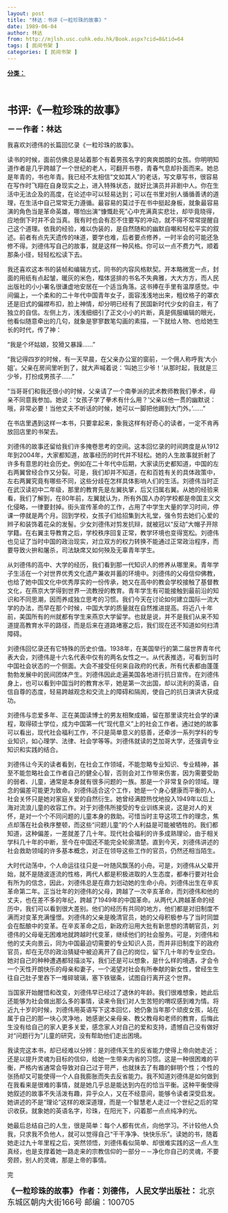 ```yaml
---
layout: post
title: "林达：书评《一粒珍珠的故事》"
date: 1989-06-04
author: 林达
from: http://mjlsh.usc.cuhk.edu.hk/Book.aspx?cid=8&tid=64
tags: [ 民间书架 ]
categories: [ 民间书架 ]
---
```


<div style="margin: 15px 10px 10px 0px;">
 <div>
  <span id="ctl00_ContentPlaceHolder1_chapter1_SubjectLabel" style="font-weight:bold;text-decoration:underline;">
   分类：
  </span>
 </div>
 <p>
  <b style="font-size: x-large;">
   <br/>
  </b>
 </p>
 <p>
  <b style="font-size: x-large;">
   书评:《一粒珍珠的故事》
  </b>
 </p>
 <p>
  <font size="4">
   <b>
    －－作者：林达
   </b>
  </font>
 </p>
 <p>
  我喜欢刘德伟的长篇回忆录《一粒珍珠的故事》。
 </p>
 <p>
  读书的时候，面前仿佛总是站着那个有着男孩名字的爽爽朗朗的女孩。你明明知道作者是几乎跨越了一个世纪的老人，可翻开书卷，青春气息却扑面而来。她总是年青的，书也年青。我已经不太相信“文如其人”的老话，写文章写书，很容易在写作时飞翔在自身现实之上，进入特殊状态，就好比演员并非剧中人。你在生活中无法企及的高度，在论述中可以轻易达到；可以在书里对别人循循善诱的道理，在生活中自己常常无力遵循。最容易的莫过于在书中挺起身板，就象最容易演的角色当是革命英雄，哪怕出演“慷慨赴死”心中充满真实悲壮，却毕竟晓得，应地倒下时并不会当真。我有时也会有忍不住要写的冲动，就不得不常常提醒自己这个道理。依我的经验，难以伪装的，是自然随和的幽默自嘲和轻松平实的叙述。前者有点先天遗传的味道，要学也难，后者要点修养，一时半会的可能还急修不得。刘德伟写自己的故事，就是这样一种风格。你可以一点不费力气，顺着那条小径，轻轻松松读下去。
 </p>
 <p>
  我还喜欢这本书的装帧和编辑方式，同书的内容风格默契。开本略微宽一点，封面的用纸有点起皱，暖灰的米色，楷体竖排的书名不失典雅，大大方方，而人民出版社的小小署名很谦虚地安居在一个适当角落。这书捧在手里有温厚感觉。中间偏上，一个柔和的二十年代中国青年女子，面容浅浅地出来，粗纹格子的罩衣还是旧式的偏襟布扣，脸上神情，却分明已经有了民国新时代少女的自主，有了独立的自信。左侧上方，浅浅细细引了正文小小的片断，真是佩服编辑的眼光，他看似随意牵出的几句，就象是寥寥数笔勾画的素描，一下就给人物、也给她生长的时代，传了神：
 </p>
 <p>
  “我是个坏姑娘，狡猾又暴躁......”
 </p>
 <p>
  “我记得四岁的时候，有一天早晨，在父亲办公室的窗前，一个佣人称呼我‘大小姐’。父亲在房间里听到了，就大声喊着说：‘叫她三少爷！’从那时起，我就是三少爷，打扮成男孩子......”
 </p>
 <p>
  “当哥哥们和我还很小的时候，父亲请了一个南拳派的武术教师教我们拳术，母亲不同意我参加。她说：‘女孩子学了拳术有什么用？’父亲以他一贯的幽默说：哦，非常必要！当他丈夫不听话的时候，她可以一脚把他踢到大门外。’......”
 </p>
 <p>
  在书店里遇到这样一本书，只要拿起来，象我这样有好奇心的读者，一定不肯再放回店里的书架去。
 </p>
 <p>
  刘德伟的故事还留给我们许多掩卷思考的空间。这本回忆录的时间跨度是从1912年到2004年，大家都知道，故事经历的时代并不轻松。她的人生故事就折射了许多有意思的社会历史。例如在二十年代中后期，大家读历史都知道，中国的左右两翼曾经合作又分裂。可是，我们却并不知道，在和百姓有关的具体政策中，左右两翼究竟有哪些不同，这些分歧在怎样具体影响人们的生活。刘德伟当时正在武汉读初中二年级，那里的教育先是左翼执掌，后又归属右翼。从她的经验来看，我们了解到，在80年前，左翼就认为，所有外国人办的学校都是帝国主义文化侵略，一律要封掉。街头宣传革命的工作，占用了中学生大量的学习时间，停课一停就是两个月。回到学校，女孩子们给招集到大礼堂，强令剪去她们心爱的辫子和装饰着花朵的发髻。少女刘德伟对剪发抗辩，就被冠以“反动”大帽子开除学籍。在右翼主导教育之后，学校秩序回复正常，教学环境也变得宽松。刘德伟也见证了当时中国的政治现实，对立双方的权力转换不能通过正常政治程序，而要导致火拚和屠杀，司法缺席又如何殃及无辜青年学生。
 </p>
 <p>
  从刘德伟的高中、大学的经历，我们看到那一代知识人的修养从哪里来。青年学子生活在一个对世界优秀文化遗产兼收并蓄的环境中。刘德伟的父母信仰佛教，也给了她中国文化中优秀厚实的一份传承，她又在高中的教会学校接触了基督教文化，在燕京大学得到世界一流教授的教育。青年学生有可能接触到最前沿的知识和不同思潮，因而养成独立思考的习惯。我们今天在讨论如何建立国际一流大学的办法，而早在那个时候，中国大学的质量就在自然推进提高。将近八十年前，美国所有的州就都有学生来燕京大学留学。也就是说，并不是我们从来不知道提高教育水平的路径，而是后来在道路堵塞之后，我们现在还不知道如何扫清障碍。
 </p>
 <p>
  刘德伟回忆录还有它特殊的历史价值。1938年，在美国举行的第二届世界青年代表大会，刘德伟是十六名代表中仅有的两名女性之一。从代表推选，可看到当时中国社会状态的一个侧面。大会不接受任何来自政府的代表，所有代表都由蓬蓬勃勃发展中的民间团体产生。刘德伟因此走遍美国各地进行抗日宣传。在刘德伟身上，也可以看到中国当时的教育水平，她是第一次出国，却以流利的英语，自信自尊的态度，轻易跨越观念和交流上的障碍和隔阂，使自己的抗日演讲大获成功。
 </p>
 <p>
  刘德伟与恋爱多年、正在美国读博士的男友相聚成婚，留在那里读完社会学的课程，取得硕士学位，成为中国第一代“现代意义”上的社会工作者。通过她的故事可以看出，现代社会福利工作，不只是简单意义的慈善，还牵涉一系列学科的专业知识，如心理学、法律、社会学等等。刘德伟就读的芝加哥大学，还强调专业知识和实践的结合。
 </p>
 <p>
  刘德伟让今天的读者看到，在社会工作领域，不能忽略专业知识、专业精神，甚至不能忽略社会工作者自己的健全心智，否则会对工作带来伤害，因为需要受助的弱者、儿童，通常是本身就有很多问题的一族。那是一个非常复杂的领域。理念的偏差可能更为致命。刘德伟适合这个工作，她是一个身心健康而平衡的人，社会关怀只是她对家庭关爱的自然衍生。她曾经满腔热忱地投入1949年以后上海对流浪儿童的收容工作。对于刘德伟所接受的专业训练来说，这是对人的关怀，是对一个个不同问题的儿童本身的救助。可惜当时主导这项工作的理念，焦点却落在社会秩序整顿，而这些“问题儿童”的个人利益是可能被牺牲的。我们都知道，这种偏差，一差就差了几十年。现代社会福利的许多成熟理论，由于相关学科几十年的中断，至今在中国还不能完全轮廓清楚。直到今天，刘德伟讲述的社会救助领域的许多基本概念，对正在领导这些工作的官员，仍然还相当陌生。
 </p>
 <p>
  大时代动荡中，个人命运往往只是一叶随风飘荡的小舟。可是，刘德伟从父辈开始，就不是随波逐流的性格，两代人都是积极进取的人生态度，都奉行要对社会有所为的信念，因此，刘德伟总是在鼎力划动她的生命小舟。刘德伟出生在辛亥革命第二年。正当壮年的刘德伟的父母，跨越了一次辛亥革命，而刘德伟和他的丈夫，也在差不多的年纪，跨越了1949年的中国革命。从两代人跨越革命的经历中，我们可以看到很大差别。他们的经历有共同的地方，他们都是对旧制度不满而对变革充满憧憬。刘德伟的父亲是晚清官员，她的父母积极参与了当时同盟会在酝酿中的变革。在辛亥革命之后，新政府沿用大批有新思想的清朝官员，刘德伟的父母毫无困难地就跨越时代变革，继续他们的社会服务。可是，刘德伟和他的丈夫向景云，同为中国最迫切需要的专业知识人员，而并非旧制度下的政府官员，却在无尽的政治猜疑中被迫离开了自己的岗位，留下几十年的专业空白。她对自己的种种遭遇都轻描淡写，我们还是可以想象，是什么样的境遇，才会令一个天性开朗快乐的母亲和妻子，一个渴望对社会有所奉献的新女性，曾经生生往自己肚子里吞下一堆碎玻璃，塞下铁锯条，试图自行离开这个世界。
 </p>
 <p>
  当国家开始醒悟和改变，刘德伟早已经过了退休的年龄。我们很难想象，她此后还能够为社会做出那么多的事情，读来令我们对人生苦短的喟叹感到难为情。将近九十岁的时候，刘德伟用英语写下这本回忆，她仍象当年那个顽皮女孩，站在属于自己的那一块心灵净地，她感谢父亲母亲、教父教母和老师的教育，后悔此生没有给自己的家人更多关爱，感念家人对自己的爱和支持，遗憾自己没有做好对“问题行为”儿童的研究，没有帮助他们走出困境。
 </p>
 <p>
  我读完这本书，却已经难以分辨：是刘德伟天生的反省能力使得上帝向她走近；还是以提升灵魂为目标的信仰，给她一生带来内省的习惯。这是一种很困难的平衡，严格内省通常会导致对自己过于苛严，也就抹去了有趣的鲜明个性；个性的张扬却又可能使得一个人自我膨胀而失去反省能力。我不知道刘德伟是如何做到在我看来是很难的事情，就是她几乎总是能达到内在的恰当平衡。这种平衡使得她叙述的故事不失活泼有趣，异乎众人，又在不经意间，能够令读者深受启发。她讲述的不是“理论”这样的艰深道理，而是一个智慧老人走过一个世纪之后的常识收获。就象她的英语名字，珍珠，在阳光下，闪着那一点点纯净的光。
 </p>
 <p>
  她最后总结自己的人生，很是简单：每个人都有优点，向他学习。不计较他人负我，只求我不负他人，就可以觉得自己“干干净净、快快乐乐”。读她的书，随着她走过九十年里程之后，突然领悟，刘德伟看似简单、却很难实践的这一点人生真经，也是支撑着她一路走来的宗教信仰的一部分－－净化你自己的灵魂，不要旁顾，别人的灵魂，那是上帝的事情。
 </p>
 <p>
  完
 </p>
 <p>
  <font size="4">
   <strong>
    《一粒珍珠的故事》
   </strong>
   <strong>
    作者：刘德伟，
   </strong>
   <strong>
    人民文学出版社：
   </strong>
   北京东城区朝内大街166号 邮编：100705
  </font>
 </p>
 <div>
  <br/>
 </div>
 <p>
  <br/>
 </p>
</div>

